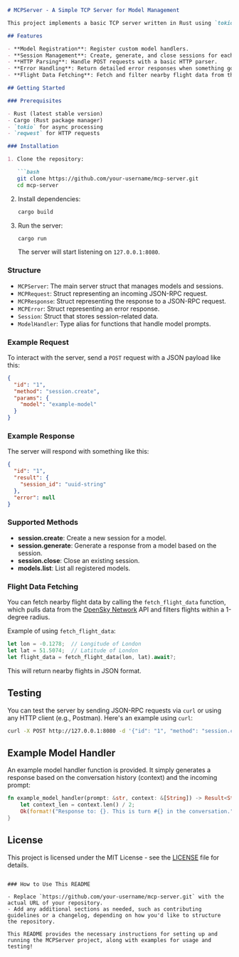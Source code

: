 

```markdown
# MCPServer - A Simple TCP Server for Model Management

This project implements a basic TCP server written in Rust using `tokio` and `reqwest` to handle Model Creation Protocol (MCP) requests. The server listens for incoming connections and processes JSON-RPC requests to interact with registered models, create sessions, generate responses, and close sessions.

## Features

- **Model Registration**: Register custom model handlers.
- **Session Management**: Create, generate, and close sessions for each model.
- **HTTP Parsing**: Handle POST requests with a basic HTTP parser.
- **Error Handling**: Return detailed error responses when something goes wrong.
- **Flight Data Fetching**: Fetch and filter nearby flight data from the OpenSky Network API.

## Getting Started

### Prerequisites

- Rust (latest stable version)
- Cargo (Rust package manager)
- `tokio` for async processing
- `reqwest` for HTTP requests

### Installation

1. Clone the repository:

   ```bash
   git clone https://github.com/your-username/mcp-server.git
   cd mcp-server
   ```

2. Install dependencies:

   ```bash
   cargo build
   ```

3. Run the server:

   ```bash
   cargo run
   ```

   The server will start listening on `127.0.0.1:8080`.

### Structure

- `MCPServer`: The main server struct that manages models and sessions.
- `MCPRequest`: Struct representing an incoming JSON-RPC request.
- `MCPResponse`: Struct representing the response to a JSON-RPC request.
- `MCPError`: Struct representing an error response.
- `Session`: Struct that stores session-related data.
- `ModelHandler`: Type alias for functions that handle model prompts.

### Example Request

To interact with the server, send a `POST` request with a JSON payload like this:

```json
{
  "id": "1",
  "method": "session.create",
  "params": {
    "model": "example-model"
  }
}
```

### Example Response

The server will respond with something like this:

```json
{
  "id": "1",
  "result": {
    "session_id": "uuid-string"
  },
  "error": null
}
```

### Supported Methods

- **session.create**: Create a new session for a model.
- **session.generate**: Generate a response from a model based on the session.
- **session.close**: Close an existing session.
- **models.list**: List all registered models.

### Flight Data Fetching

You can fetch nearby flight data by calling the `fetch_flight_data` function, which pulls data from the [OpenSky Network](https://opensky-network.org/api/states/all) API and filters flights within a 1-degree radius.

Example of using `fetch_flight_data`:

```rust
let lon = -0.1278;  // Longitude of London
let lat = 51.5074;  // Latitude of London
let flight_data = fetch_flight_data(lon, lat).await?;
```

This will return nearby flights in JSON format.

## Testing

You can test the server by sending JSON-RPC requests via `curl` or using any HTTP client (e.g., Postman). Here's an example using `curl`:

```bash
curl -X POST http://127.0.0.1:8080 -d '{"id": "1", "method": "session.create", "params": {"model": "example-model"}}'
```

## Example Model Handler

An example model handler function is provided. It simply generates a response based on the conversation history (context) and the incoming prompt:

```rust
fn example_model_handler(prompt: &str, context: &[String]) -> Result<String, Box<dyn Error + Send + Sync>> {
    let context_len = context.len() / 2;
    Ok(format!("Response to: {}. This is turn #{} in the conversation.", prompt, context_len + 1))
}
```

## License

This project is licensed under the MIT License - see the [LICENSE](LICENSE) file for details.
```

### How to Use This README

- Replace `https://github.com/your-username/mcp-server.git` with the actual URL of your repository.
- Add any additional sections as needed, such as contributing guidelines or a changelog, depending on how you'd like to structure the repository.

This README provides the necessary instructions for setting up and running the MCPServer project, along with examples for usage and testing!
